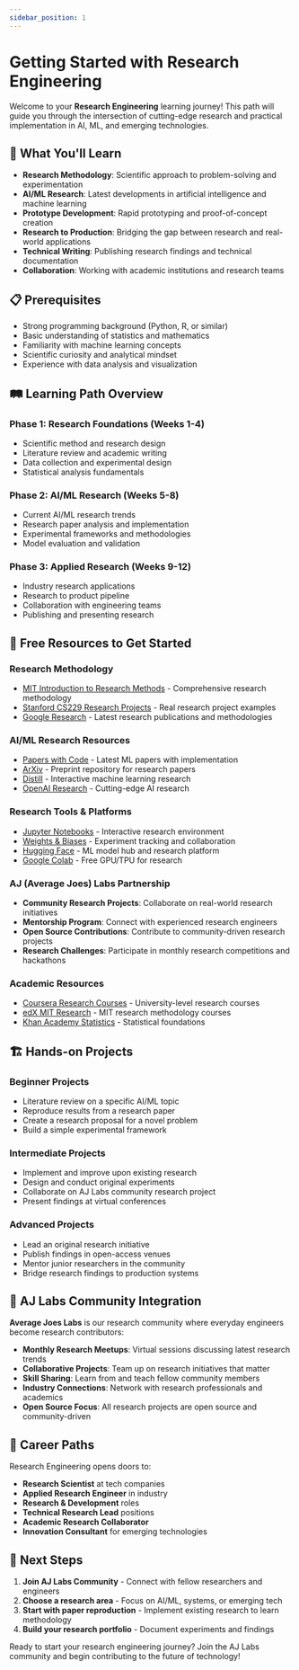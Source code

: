 ```yaml
---
sidebar_position: 1
---
```


# Getting Started with Research Engineering

Welcome to your **Research Engineering** learning journey! This path will guide you through the intersection of cutting-edge research and practical implementation in AI, ML, and emerging technologies.

## 🎯 What You'll Learn

- **Research Methodology**: Scientific approach to problem-solving and experimentation
- **AI/ML Research**: Latest developments in artificial intelligence and machine learning
- **Prototype Development**: Rapid prototyping and proof-of-concept creation
- **Research to Production**: Bridging the gap between research and real-world applications
- **Technical Writing**: Publishing research findings and technical documentation
- **Collaboration**: Working with academic institutions and research teams

## 📋 Prerequisites

- Strong programming background (Python, R, or similar)
- Basic understanding of statistics and mathematics
- Familiarity with machine learning concepts
- Scientific curiosity and analytical mindset
- Experience with data analysis and visualization

## 🛤️ Learning Path Overview

### Phase 1: Research Foundations (Weeks 1-4)
- Scientific method and research design
- Literature review and academic writing
- Data collection and experimental design
- Statistical analysis fundamentals

### Phase 2: AI/ML Research (Weeks 5-8)
- Current AI/ML research trends
- Research paper analysis and implementation
- Experimental frameworks and methodologies
- Model evaluation and validation

### Phase 3: Applied Research (Weeks 9-12)
- Industry research applications
- Research to product pipeline
- Collaboration with engineering teams
- Publishing and presenting research

## 🔗 Free Resources to Get Started

### Research Methodology
- [MIT Introduction to Research Methods](https://ocw.mit.edu/courses/research-methods/) - Comprehensive research methodology
- [Stanford CS229 Research Projects](https://cs229.stanford.edu/projects.html) - Real research project examples
- [Google Research](https://research.google/) - Latest research publications and methodologies

### AI/ML Research Resources
- [Papers with Code](https://paperswithcode.com/) - Latest ML papers with implementation
- [ArXiv](https://arxiv.org/) - Preprint repository for research papers
- [Distill](https://distill.pub/) - Interactive machine learning research
- [OpenAI Research](https://openai.com/research/) - Cutting-edge AI research

### Research Tools & Platforms
- [Jupyter Notebooks](https://jupyter.org/) - Interactive research environment
- [Weights & Biases](https://wandb.ai/) - Experiment tracking and collaboration
- [Hugging Face](https://huggingface.co/) - ML model hub and research platform
- [Google Colab](https://colab.research.google.com/) - Free GPU/TPU for research

### AJ (Average Joes) Labs Partnership
- **Community Research Projects**: Collaborate on real-world research initiatives
- **Mentorship Program**: Connect with experienced research engineers
- **Open Source Contributions**: Contribute to community-driven research projects
- **Research Challenges**: Participate in monthly research competitions and hackathons

### Academic Resources
- [Coursera Research Courses](https://www.coursera.org/courses?query=research%20methods) - University-level research courses
- [edX MIT Research](https://www.edx.org/school/mitx) - MIT research methodology courses
- [Khan Academy Statistics](https://www.khanacademy.org/math/statistics-probability) - Statistical foundations

## 🏗️ Hands-on Projects

### Beginner Projects
- Literature review on a specific AI/ML topic
- Reproduce results from a research paper
- Create a research proposal for a novel problem
- Build a simple experimental framework

### Intermediate Projects
- Implement and improve upon existing research
- Design and conduct original experiments
- Collaborate on AJ Labs community research project
- Present findings at virtual conferences

### Advanced Projects
- Lead an original research initiative
- Publish findings in open-access venues
- Mentor junior researchers in the community
- Bridge research findings to production systems

## 🤝 AJ Labs Community Integration

**Average Joes Labs** is our research community where everyday engineers become research contributors:

- **Monthly Research Meetups**: Virtual sessions discussing latest research trends
- **Collaborative Projects**: Team up on research initiatives that matter
- **Skill Sharing**: Learn from and teach fellow community members
- **Industry Connections**: Network with research professionals and academics
- **Open Source Focus**: All research projects are open source and community-driven

## 🎯 Career Paths

Research Engineering opens doors to:
- **Research Scientist** at tech companies
- **Applied Research Engineer** in industry
- **Research & Development** roles
- **Technical Research Lead** positions
- **Academic Research Collaborator**
- **Innovation Consultant** for emerging technologies

## 🎯 Next Steps

1. **Join AJ Labs Community** - Connect with fellow researchers and engineers
2. **Choose a research area** - Focus on AI/ML, systems, or emerging tech
3. **Start with paper reproduction** - Implement existing research to learn methodology
4. **Build your research portfolio** - Document experiments and findings

Ready to start your research engineering journey? Join the AJ Labs community and begin contributing to the future of technology!
